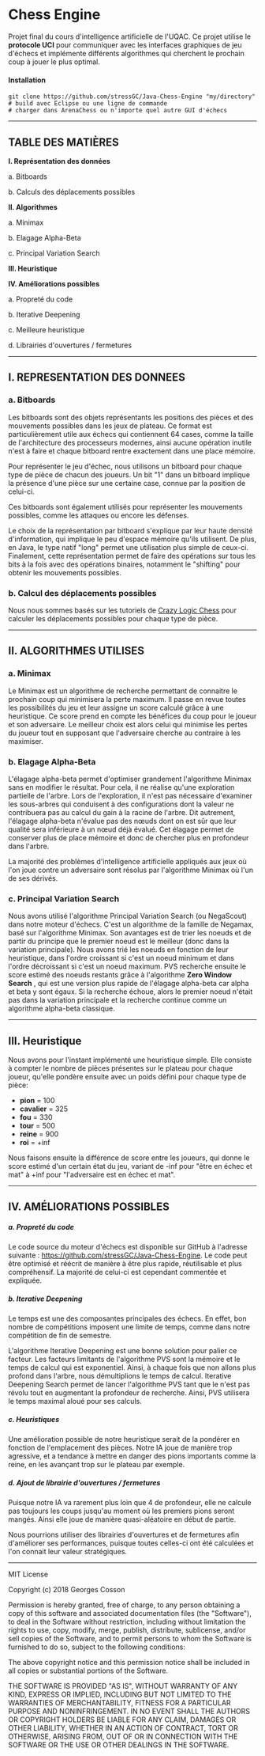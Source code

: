 # Chess Engine

Projet final du cours d'intelligence artificielle de l'UQAC. Ce projet utilise le **protocole UCI** pour communiquer avec les interfaces graphiques de jeu d'échecs et implémente différents algorithmes qui cherchent le prochain coup à jouer le plus optimal.

#### Installation
```
git clone https://github.com/stressGC/Java-Chess-Engine "my/directory"
# build avec Eclipse ou une ligne de commande
# charger dans ArenaChess ou n'importe quel autre GUI d'échecs
```
---

## TABLE DES MATIÈRES

**I.  Représentation des données**

a. Bitboards

b. Calculs des déplacements possibles

**II.  Algorithmes**

a. Minimax

b. Elagage Alpha-Beta

c. Principal Variation Search

**III.  Heuristique**

**IV.  Améliorations possibles**

a. Propreté du code

b. Iterative Deepening

c. Meilleure heuristique

d. Librairies d'ouvertures / fermetures

---

## I. REPRESENTATION DES DONNEES

### a. Bitboards

Les bitboards sont des objets représentants les positions des pièces et des
mouvements possibles dans les jeux de plateau. Ce format est particulièrement
utile aux échecs qui contiennent 64 cases, comme la taille de l'architecture des
processeurs modernes, ainsi aucune opération inutile n'est à faire et chaque
bitboard rentre exactement dans une place mémoire.

Pour représenter le jeu d'échec, nous utilisons un bitboard pour chaque type de
pièce de chacun des joueurs. Un bit "1" dans un bitboard implique la présence
d'une pièce sur une certaine case, connue par la position de celui-ci.

Ces bitboards sont également utilisés pour représenter les mouvements
possibles, comme les attaques ou encore les défenses.

Le choix de la représentation par bitboard s'explique par leur haute densité
d'information, qui implique le peu d'espace mémoire qu'ils utilisent. De plus, en
Java, le type natif "long" permet une utilisation plus simple de ceux-ci.
Finalement, cette représentation permet de faire des opérations sur tous les bits
à la fois avec des opérations binaires, notamment le "shifting" pour obtenir les
mouvements possibles.

### b. Calcul des déplacements possibles

Nous nous sommes basés sur les tutoriels de [Crazy Logic Chess](https://www.youtube.com/channel/UCmMjMHTeUEBJJZhxix-N-yg) pour calculer les
déplacements possibles pour chaque type de pièce.


---
## II. ALGORITHMES UTILISES

### a. Minimax


Le Minimax est un algorithme de recherche permettant de connaitre le prochain coup qui minimisera la perte maximum. Il passe en revue toutes les possibilités du jeu et leur assigne un score calculé grâce à une heuristique. Ce score prend en
compte les bénéfices du coup pour le joueur et son adversaire. Le meilleur choix est alors celui qui minimise les pertes du joueur tout en supposant que l'adversaire cherche au contraire à les maximiser.


### b. Elagage Alpha-Beta

L'élagage alpha-beta permet d'optimiser grandement l'algorithme Minimax sans
en modifier le résultat. Pour cela, il ne réalise qu'une exploration partielle de
l'arbre. Lors de l'exploration, il n'est pas nécessaire d'examiner les sous-arbres
qui conduisent à des configurations dont la valeur ne contribuera pas au calcul
du gain à la racine de l'arbre. Dit autrement, l'élagage alpha-beta n'évalue pas
des nœuds dont on est sûr que leur qualité sera inférieure à un nœud déjà
évalué. Cet élagage permet de conserver plus de place mémoire et donc de
chercher plus en profondeur dans l'arbre.

La majorité des problèmes d'intelligence artificielle appliqués aux jeux où l'on joue contre un adversaire sont résolus par l'algorithme Minimax où l'un de ses dérivés.


### c. Principal Variation Search

Nous avons utilisé l'algorithme Principal Variation Search (ou NegaScout) dans
notre moteur d'échecs. C'est un algorithme de la famille de Negamax, basé sur
l'algorithme Minimax. Son avantages est de trier les noeuds et de partir du principe
que le premier noeud est le meilleur (donc dans la variation principale). Nous avons
trié les noeuds en fonction de leur heuristique, dans l'ordre croissant si c'est un
noeud minimum et dans l'ordre décroissant si c'est un noeud maximum.
PVS recherche ensuite le score estimé des noeuds restants grâce à l'algorithme
**Zero Window Search** , qui est une version plus rapide de l'élagage alpha-beta car
alpha et beta y sont égaux. Si la recherche échoue, alors le premier noeud n'était
pas dans la variation principale et la recherche continue comme un algorithme
alpha-beta classique.

---

## III. Heuristique

Nous avons pour l'instant implémenté une heuristique simple. Elle consiste à
compter le nombre de pièces présentes sur le plateau pour chaque joueur,
qu'elle pondère ensuite avec un poids défini pour chaque type de pièce:

- **pion** = 100
- **cavalier** = 325
- **fou** = 330
- **tour** = 500
- **reine** = 900
- **roi** = +inf

Nous faisons ensuite la différence de score entre les joueurs, qui donne le score
estimé d'un certain état du jeu, variant de -inf pour "être en échec et mat" à +inf
pour "l'adversaire est en échec et mat".


---

## IV. AMÉLIORATIONS POSSIBLES

##### a. Propreté du code

Le code source du moteur d'échecs est disponible sur GitHub à l'adresse
suivante : https://github.com/stressGC/Java-Chess-Engine. Le code peut être
optimisé et réécrit de manière à être plus rapide, réutilisable et plus
compréhensif. La majorité de celui-ci est cependant commentée et expliquée.


##### b. Iterative Deepening

Le temps est une des composantes principales des échecs. En effet, bon nombre
de compétitions imposent une limite de temps, comme dans notre compétition
de fin de semestre.


L'algorithme Iterative Deepening est une bonne solution pour palier ce facteur.
Les facteurs limitants de l'algorithme PVS sont la mémoire et le temps de calcul
qui est exponentiel. Ainsi, à chaque fois que non allons plus profond dans
l'arbre, nous démultiplions le temps de calcul. Iterative Deepening Search
permet de lancer l'algorithme PVS tant que le n'est pas révolu tout en
augmentant la profondeur de recherche. Ainsi, PVS utilisera le temps maximal
aloué pour ses calculs.


##### c. Heuristiques


Une amélioration possible de notre heuristique serait de la pondérer
en fonction de l'emplacement des pièces. Notre IA joue de manière
trop agressive, et a tendance à mettre en danger des pions importants
comme la reine, en les avançant trop sur le plateau par exemple.


##### d. Ajout de librairie d'ouvertures / fermetures

Puisque notre IA va rarement plus loin que 4 de profondeur, elle ne calcule pas
toujours les coups jusqu'au moment où les premiers pions seront mangés. Ainsi
elle joue de manière quasi-aléatoire en début de partie.

Nous pourrions utiliser des librairies d'ouvertures et de fermetures afin
d'améliorer ses performances, puisque toutes celles-ci ont été calculées et l'on
connait leur valeur stratégiques.

---


MIT License

Copyright (c) 2018 Georges Cosson

Permission is hereby granted, free of charge, to any person obtaining a copy
of this software and associated documentation files (the "Software"), to deal
in the Software without restriction, including without limitation the rights
to use, copy, modify, merge, publish, distribute, sublicense, and/or sell
copies of the Software, and to permit persons to whom the Software is
furnished to do so, subject to the following conditions:

The above copyright notice and this permission notice shall be included in all
copies or substantial portions of the Software.

THE SOFTWARE IS PROVIDED "AS IS", WITHOUT WARRANTY OF ANY KIND, EXPRESS OR
IMPLIED, INCLUDING BUT NOT LIMITED TO THE WARRANTIES OF MERCHANTABILITY,
FITNESS FOR A PARTICULAR PURPOSE AND NONINFRINGEMENT. IN NO EVENT SHALL THE
AUTHORS OR COPYRIGHT HOLDERS BE LIABLE FOR ANY CLAIM, DAMAGES OR OTHER
LIABILITY, WHETHER IN AN ACTION OF CONTRACT, TORT OR OTHERWISE, ARISING FROM,
OUT OF OR IN CONNECTION WITH THE SOFTWARE OR THE USE OR OTHER DEALINGS IN THE
SOFTWARE.